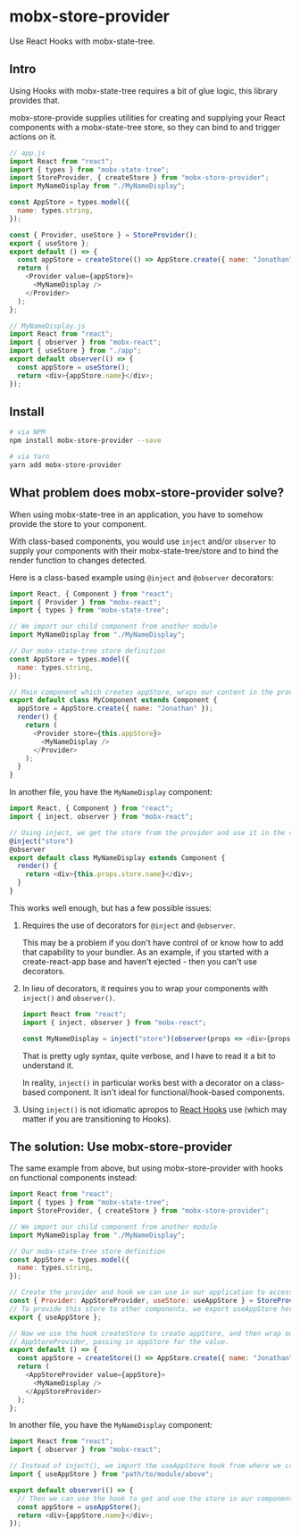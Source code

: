 # mobx-store-provider

Use React Hooks with mobx-state-tree.

## Intro

Using Hooks with mobx-state-tree requires a bit of glue logic, this library provides that.

mobx-store-provide supplies utilities for creating and supplying your React components with a mobx-state-tree store, so they can bind to and trigger actions on it.

```javascript
// app.js
import React from "react";
import { types } from "mobx-state-tree";
import StoreProvider, { createStore } from "mobx-store-provider";
import MyNameDisplay from "./MyNameDisplay";

const AppStore = types.model({
  name: types.string,
});

const { Provider, useStore } = StoreProvider();
export { useStore };
export default () => {
  const appStore = createStore(() => AppStore.create({ name: "Jonathan" }));
  return (
    <Provider value={appStore}>
      <MyNameDisplay />
    </Provider>
  );
};
```

```javascript
// MyNameDisplay.js
import React from "react";
import { observer } from "mobx-react";
import { useStore } from "./app";
export default observer(() => {
  const appStore = useStore();
  return <div>{appStore.name}</div>;
});
```

## Install

```bash
# via NPM
npm install mobx-store-provider --save
```

```bash
# via Yarn
yarn add mobx-store-provider
```

## What problem does mobx-store-provider solve?

When using mobx-state-tree in an application, you have to somehow provide the store to your component.

With class-based components, you would use `inject` and/or `observer` to supply your components with their mobx-state-tree/store and to bind the render function to changes detected.

Here is a class-based example using `@inject` and `@observer` decorators:

```javascript
import React, { Component } from "react";
import { Provider } from "mobx-react";
import { types } from "mobx-state-tree";

// We import our child component from another module
import MyNameDisplay from "./MyNameDisplay";

// Our mobx-state-tree store definition
const AppStore = types.model({
  name: types.string,
});

// Main component which creates appStore, wraps our content in the provider and passes it as the store value.
export default class MyComponent extends Component {
  appStore = AppStore.create({ name: "Jonathan" });
  render() {
    return (
      <Provider store={this.appStore}>
        <MyNameDisplay />
      </Provider>
    );
  }
}
```

In another file, you have the `MyNameDisplay` component:

```javascript
import React, { Component } from "react";
import { inject, observer } from "mobx-react";

// Using inject, we get the store from the provider and use it in the render method.
@inject("store")
@observer
export default class MyNameDisplay extends Component {
  render() {
    return <div>{this.props.store.name}</div>;
  }
}
```

This works well enough, but has a few possible issues:

1. Requires the use of decorators for `@inject` and `@observer`.

   This may be a problem if you don't have control of or know how to add that capability to your bundler. As an example, if you started with a create-react-app base and haven't ejected - then you can't use decorators.

1. In lieu of decorators, it requires you to wrap your components with `inject()` and `observer()`.

   ```javascript
   import React from "react";
   import { inject, observer } from "mobx-react";

   const MyNameDisplay = inject("store")(observer(props => <div>{props.store.name}</div>));
   ```

   That is pretty ugly syntax, quite verbose, and I have to read it a bit to understand it.

   In reality, `inject()` in particular works best with a decorator on a class-based component. It isn't ideal for functional/hook-based components.

1. Using `inject()` is not idiomatic apropos to [React Hooks](https://reactjs.org/docs/hooks-reference.html) use (which may matter if you are transitioning to Hooks).

## The solution: Use mobx-store-provider

The same example from above, but using mobx-store-provider with hooks on functional components instead:

```javascript
import React from "react";
import { types } from "mobx-state-tree";
import StoreProvider, { createStore } from "mobx-store-provider";

// We import our child component from another module
import MyNameDisplay from "./MyNameDisplay";

// Our mobx-state-tree store definition
const AppStore = types.model({
  name: types.string,
});

// Create the provider and hook we can use in our application to access this store
const { Provider: AppStoreProvider, useStore: useAppStore } = StoreProvider();
// To provide this store to other components, we export useAppStore here and then import it elsewhere:
export { useAppStore };

// Now we use the hook createStore to create appStore, and then wrap our application with
// AppStoreProvider, passing in appStore for the value.
export default () => {
  const appStore = createStore(() => AppStore.create({ name: "Jonathan" }));
  return (
    <AppStoreProvider value={appStore}>
      <MyNameDisplay />
    </AppStoreProvider>
  );
};
```

In another file, you have the `MyNameDisplay` component:

```javascript
import React from "react";
import { observer } from "mobx-react";

// Instead of inject(), we import the useAppStore hook from where we created it.
import { useAppStore } from "path/to/module/above";

export default observer(() => {
  // Then we can use the hook to get and use the store in our component
  const appStore = useAppStore();
  return <div>{appStore.name}</div>;
});
```
